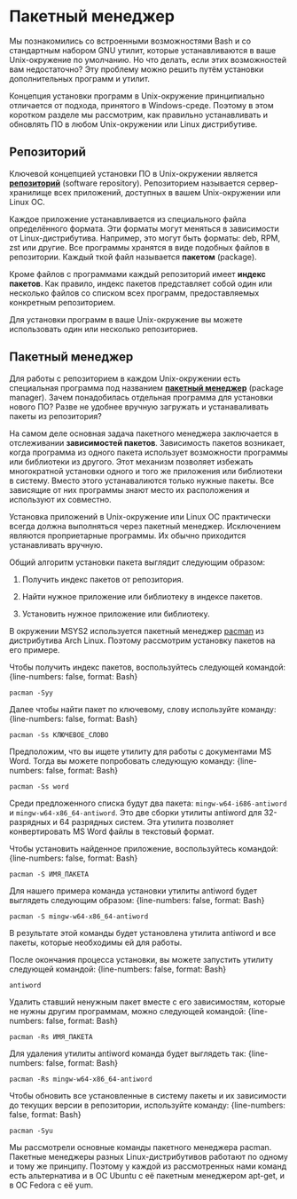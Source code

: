 # Пакетный менеджер

Мы познакомились со встроенными возможностями Bash и со стандартным набором GNU утилит, которые устанавливаются в ваше Unix-окружение по умолчанию. Но что делать, если этих возможностей вам недостаточно? Эту проблему можно решить путём установки дополнительных программ и утилит.

Концепция установки программ в Unix-окружение принципиально отличается от подхода, принятого в Windows-среде. Поэтому в этом коротком разделе мы рассмотрим, как правильно устанавливать и обновлять ПО в любом Unix-окружении или Linux дистрибутиве.

## Репозиторий

Ключевой концепцией установки ПО в Unix-окружении является [**репозиторий**](https://help.ubuntu.ru/wiki/репозиторий) (software repository). Репозиторием называется сервер-хранилище всех приложений, доступных в вашем Unix-окружении или Linux ОС.

Каждое приложение устанавливается из специального файла определённого формата. Эти форматы могут меняться в зависимости от Linux-дистрибутива. Например, это могут быть форматы: deb, RPM, zst или другие. Все программы хранятся в виде подобных файлов в репозитории. Каждый ткой файл называется **пакетом** (package).

Кроме файлов с программами каждый репозиторий имеет **индекс пакетов**. Как правило, индекс пакетов представляет собой один или несколько файлов со списком всех программ, предоставляемых конкретным репозиторием.

Для установки программ в ваше Unix-окружение вы можете использовать один или несколько репозиториев.

## Пакетный менеджер

Для работы с репозиторием в каждом Unix-окружении есть специальная программа под названием [**пакетный менеджер**](https://ru.wikipedia.org/wiki/Система_управления_пакетами) (package manager). Зачем понадобилась отдельная программа для установки нового ПО? Разве не удобнее вручную загружать и устанаваливать пакеты из репозитория?

На самом деле основная задача пакетного менеджера заключается в отслеживании **зависимостей пакетов**. Зависимость пакетов возникает, когда программа из одного пакета использует возможности программы или библиотеки из другого. Этот механизм позволяет избежать многократной установки одного и того же приложения или библиотеки в систему. Вместо этого устанавалиются только нужные пакеты. Все зависящие от них программы знают место их расположения и используют их совместно.

Установка приложений в Unix-окружение или Linux ОС практически всегда должна выполняться через пакетный менеджер. Исключением являются проприетарные программы. Их обычно приходится устанавливать вручную.

Общий алгоритм установки пакета выглядит следующим образом:

1. Получить индекс пакетов от репозитория.

2. Найти нужное приложение или библиотеку в индексе пакетов.

3. Установить нужное приложение или библиотеку.

В окружении MSYS2 используется пакетный менеджер [pacman](https://wiki.archlinux.org/index.php/Pacman_(Русский)) из дистрибутива Arch Linux. Поэтому рассмотрим установку пакетов на его примере.

Чтобы получить индекс пакетов, воспользуйтесь следующей командой:
{line-numbers: false, format: Bash}
```
pacman -Syy
```

Далее чтобы найти пакет по ключевому, слову используйте команду:
{line-numbers: false, format: Bash}
```
pacman -Ss КЛЮЧЕВОЕ_СЛОВО
```

Предположим, что вы ищете утилиту для работы с документами MS Word. Тогда вы можете попробовать следующую команду:
{line-numbers: false, format: Bash}
```
pacman -Ss word
```

Среди предложенного списка будут два пакета: `mingw-w64-i686-antiword` и `mingw-w64-x86_64-antiword`. Это две сборки утилиты antiword для 32-разрядных и 64 разрядных систем. Эта утилита позволяет конвертировать MS Word файлы в текстовый формат.

Чтобы установить найденное приложение, воспользуйтесь командой:
{line-numbers: false, format: Bash}
```
pacman -S ИМЯ_ПАКЕТА
```

Для нашего примера команда установки утилиты antiword будет выглядеть следующим образом:
{line-numbers: false, format: Bash}
```
pacman -S mingw-w64-x86_64-antiword
```

В результате этой команды будет установлена утилита antiword и все пакеты, которые необходимы ей для работы.

После окончания процесса установки, вы можете запустить утилиту следующей командой:
{line-numbers: false, format: Bash}
```
antiword
```

Удалить ставший ненужным пакет вместе с его зависимостям, которые не нужны другим программам, можно следующей командой:
{line-numbers: false, format: Bash}
```
pacman -Rs ИМЯ_ПАКЕТА
```

Для удаления утилиты antiword команда будет выглядеть так:
{line-numbers: false, format: Bash}
```
pacman -Rs mingw-w64-x86_64-antiword
```

Чтобы обновить все установленные в систему пакеты и их зависимости до текущих версии в репозитории, используйте команду:
{line-numbers: false, format: Bash}
```
pacman -Syu
```

Мы рассмотрели основные команды пакетного менеджера pacman. Пакетные менеджеры разных Linux-дистрибутивов работают по одному и тому же принципу. Поэтому у каждой из рассмотренных нами команд есть альтернатива и в ОС Ubuntu с её пакетным менеджером apt-get, и в ОС Fedora с её yum.